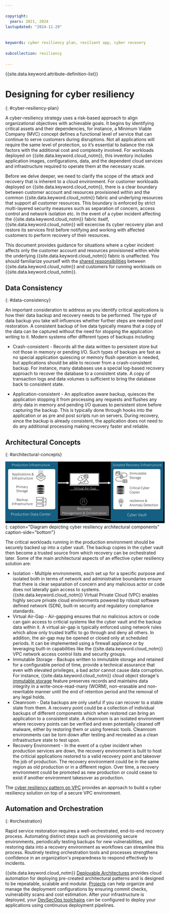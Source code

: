 ```yaml
---

copyright:
  years: 2021, 2024
lastupdated: "2024-11-29"


keywords: cyber resiliency plan, resilient app, cyber recovery

subcollection: resiliency

---
```


{{site.data.keyword.attribute-definition-list}}

# Designing for cyber resiliency
{: #cyber-resiliency-plan}

A cyber-resiliency strategy uses a risk-based approach to align organizational objectives with achievable goals. It begins by identifying critical assets and their dependencies, for instance, a Minimum Viable Company (MVC) concept defines a functional level of service that can continue to serve customers during disruptions. Not all applications will require the same level of protection, so it’s essential to balance the risk factors with the additional cost and complexity involved. For workloads deployed on {{site.data.keyword.cloud_notm}}, this inventory includes application images, configurations, data, and the dependent cloud services and infrastructure required to operate them at the necessary scale. 

Before we delve deeper, we need to clarify the scope of the attack and recovery that is inherent to a cloud environment. For customer workloads deployed on {{site.data.keyword.cloud_notm}}, there is a clear boundary between customer account and resources provisioned within and the common {{site.data.keyword.cloud_notm}} fabric and underlying resources that support all customer resources. This boundary is enforced by strict multi-layered security measures such as separation of concern, access control and network isolation etc. In the event of a cyber incident affecting the {{site.data.keyword.cloud_notm}} fabric itself, {{site.data.keyword.cloud_notm}} will excercise its cyber recovery plan and restore its services first before notifying and working with affected customers to perform recovery of their resources. 

This document provides guidance for situations where a cyber incident affects only the customer account and resources provisioned within while the underlying {{site.data.keyword.cloud_notm}} fabric is unaffected. You should familiarize yourself with the [shared responsibilities](/docs/overview?topic=overview-shared-responsibilities) between {{site.data.keyword.cloud_notm}} and customers for running workloads on {{site.data.keyword.cloud_notm}}. 

## Data Consistency
{: #data-consistency}

An important consideration to address as you identify critical applications is how their data backup and recovery needs to be performed. The type of data backup you take will influences whether further steps are needed post restoration. A consistent backup of live data typically means that a copy of the data can be captured without the need for stopping the application writing to it. Modern systems offer different types of backups including:

* Crash-consistent - Records all the data written to persistent store but not those in memory or pending I/O. Such types of backups are fast as no special application quiescing or memory flush operation is needed, but applications should be able to recover from a crash-consistent backup. For instance, many databases use a special log-based recovery approach to recover the database to a consistent state. A copy of transaction logs and data volumes is sufficient to bring the database back to consistent state.

* Application-consistent - An application aware backup, quiesces the application stopping it from processing any requests and flushes any dirty data in memory and pending I/O queues to persistent store before capturing the backup. This is typically done through hooks into the application or as pre and post scripts run on servers. During recovery, since the backup is already consistent, the application does not need to do any additional processing making recovery faster and reliable.


## Architectural Concepts
{: #architectural-concepts}

![Diagram depicting cyber resiliency architectural components](images/cyber-resiliency-arch.svg "Diagram depicting cyber resiliency architectural components"){: caption="Diagram depicting cyber resiliency architectural components" caption-side="bottom"}

The critical workloads running in the production environment should be securely backed up into a cyber vault. The backup copies in the cyber vault then become a trusted source from which recovery can be orchestrated later. Some of the main architectural aspects of an effective cyber resiliency solution are: 

* Isolation - Multiple environments, each set up for a specific purpose and isolated both in terms of network and administrative boundaries ensure that there is clear separation of concern and any malicious actor or code does not laterally gain access to systems. {{site.data.keyword.cloud_notm}} Virtual Private Cloud (VPC) enables highly secure private cloud environments powered by robust software defined network (SDN), built-in security and regulatory compliance standards.
* Virtual Air-Gap - Air-gapping ensures that no malicious actors or code can gain access to criticial systems like the cyber vault and the backup data within it. A virtual air-gap is typically enforced using network rules which allow only trusted traffic to go through and deny all others. In addition, the air-gap may be opened or closed only at scheduled periods. It can be implemented using a firewall appliance or by leveraging built-in capabilities like the {{site.data.keyword.cloud_notm}} VPC network access control lists and security groups.
* Immutable Storage - Backups written to immutable storage and retained for a configurable period of time, provide a technical assurance that even with elevated privileges, a bad actor cannot cause data corruption. For instance, {{site.data.keyword.cloud_notm}} cloud object storage's [immutable storage](/docs/cloud-object-storage?topic=cloud-object-storage-immutable) feature preserves records and maintains data integrity in a write-once-read-many (WORM), non-erasable and non-rewritable manner until the end of retention period and the removal of any legal holds.
* Cleanroom - Data backups are only useful if you can recover to a stable state from them. A recovery point could be a collection of individual backups of different components which when restored can bring an application to a consistent state. A cleanroom is an isolated environment where recovery points can be verified and even potentially cleaned off malware, either by restoring them or using forensic tools. Cleanroom environments can be torn down after testing and recreated as a clean infrastructure state to test upon.
* Recovery Environment - In the event of a cyber incident when production services are down, the recovery environment is bulit to host the criticial applications restored to a valid recovery point and takeover the job of production. The recovery environment could be in the same region as old production or in a different region. Over time, a recovery environment could be promoted as new production or could cease to exist if another environment takesover as production.

The [cyber resiliency pattern on VPC](/docs/pattern-cyber-resiliency-vpc?topic=pattern-cyber-resiliency-vpc-cyber-resiliency) provides an approach to build a cyber resiliency solution on top of a secure VPC environment.


## Automation and Orchestration
{: #orchestration}

Rapid service restoration requires a well-orchestrated, end-to-end recovery process. Automating distinct steps such as provisioning secure environments, periodically testing backups for new vulnerabilities, and restoring data into a recovery environment as workflows can streamline this process. Routinely testing orchestration tools and processes strengthens confidence in an organization's preparedness to respond effectively to incidents.

{{site.data.keyword.cloud_notm}} [Deployable Architectures](/docs/secure-enterprise?topic=secure-enterprise-understand-module-da) provides cloud automation for deploying pre-created architectural patterns and is designed to be repeatable, scalable and modular. [Projects](/docs/secure-enterprise?topic=secure-enterprise-config-project) can help organize and manage the deployment configurations by ensuring commit checks, vulnerability scans and cost estimation. After your infrastructure is deployed, your [DevSecOps toolchains](/docs/devsecops-alm?topic=devsecops-alm-devsecops-alm-overview) can be configured to deploy your applications using continuous deployment pipelines.
